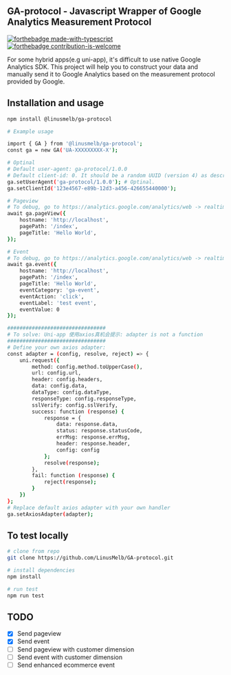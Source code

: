 ## GA-protocol - Javascript Wrapper of Google Analytics Measurement Protocol
[![forthebadge made-with-typescript](https://badgen.net/badge/Made%20with/Typescript/yellow)](https://www.typescriptlang.org/)
[![forthebadge contribution-is-welcome](https://badgen.net/badge/Contribution%20is/Welcome/green)](https://github.com/LinusMelb/GA-protocol)

For some hybrid apps(e.g uni-app), it's difficult to use native Google Analytics SDK. This project will help you to construct your data and manually send it to Google Analytics based on the measurement protocol provided by Google. 

## Installation and usage
```bash
npm install @linusmelb/ga-protocol

# Example usage

import { GA } from '@linusmelb/ga-protocol';
const ga = new GA('UA-XXXXXXXXX-X');

# Optinal
# Default user-agent: ga-protocol/1.0.0
# Default client-id: 0. It should be a random UUID (version 4) as described in http://www.ietf.org/rfc/rfc4122.txt
ga.setUserAgent('ga-protocol/1.0.0'); # Optinal. 
ga.setClientId('123e4567-e89b-12d3-a456-426655440000');    

# Pageview 
# To debug, go to https://analytics.google.com/analytics/web -> realtime -> Content
await ga.pageView({
    hostname: 'http://localhost',
    pagePath: '/index',
    pageTitle: 'Hello World',
});

# Event 
# To debug, go to https://analytics.google.com/analytics/web -> realtime -> Events
await ga.event({
    hostname: 'http://localhost',
    pagePath: '/index',
    pageTitle: 'Hello World',
    eventCategory: 'ga-event',
    eventAction: 'click',
    eventLabel: 'test event',
    eventValue: 0
});

################################
# To solve: Uni-app 使用axios真机会提示: adapter is not a function
################################
# Define your own axios adapter:
const adapter = (config, resolve, reject) => {
    uni.request({
        method: config.method.toUpperCase(),
        url: config.url,
        header: config.headers,
        data: config.data,
        dataType: config.dataType,
        responseType: config.responseType,
        sslVerify: config.sslVerify,
        success: function (response) {
            response = {
                data: response.data,
                status: response.statusCode,
                errMsg: response.errMsg,
                header: response.header,
                config: config
            };
            resolve(response);
        },
        fail: function (response) {
            reject(response);
        }
    })
};
# Replace default axios adapter with your own handler
ga.setAxiosAdapter(adapter);
```

## To test locally
``` bash
# clone from repo
git clone https://github.com/LinusMelb/GA-protocol.git

# install dependencies
npm install

# run test
npm run test
```

## TODO
- [x] Send pageview
- [x] Send event
- [ ] Send pageview with customer dimension 
- [ ] Send event with customer dimension 
- [ ] Send enhanced ecommerce event
